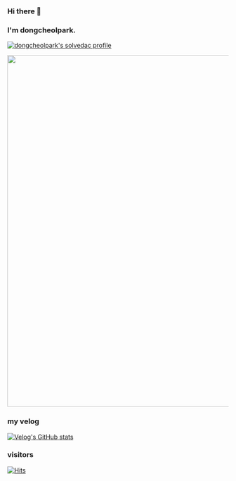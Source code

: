 
	
### Hi there 👋
### I'm dongcheolpark.
[![dongcheolpark's solvedac profile](http://mazassumnida.wtf/api/v2/generate_badge?boj=head022)](https://solved.ac/profile/head022)

<a href="https://github.com/ryo-ma/github-profile-trophy">
  <img width=800 src="https://github-profile-trophy.vercel.app/?username=dongcheolpark&column=8&theme=flat&no-frame=true"/>
</a>


### my velog 
 [![Velog's GitHub stats](https://velog-readme-stats.vercel.app/api/badge?name=head022)](https://velog.io/@head022) 

### visitors

[![Hits](https://hits.seeyoufarm.com/api/count/incr/badge.svg?url=https%3A%2F%2Fgithub.com%2Fdongcheolpark&count_bg=%2379C83D&title_bg=%23555555&icon=&icon_color=%23E7E7E7&title=visitors&edge_flat=false)](https://hits.seeyoufarm.com)

